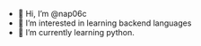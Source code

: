- 👋 Hi, I’m @nap06c
- 👀 I’m interested in learning backend languages
- 🌱 I’m currently learning python.


<!---
nap06c/nap06c is a ✨ special ✨ repository because its `README.md` (this file) appears on your GitHub profile.
You can click the Preview link to take a look at your changes.
--->
